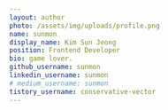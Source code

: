 ```yaml
---
layout: author
photo: /assets/img/uploads/profile.png
name: sunmon
display_name: Kim Sun Jeong
position: Frontend Developer
bio: game lover.
github_username: sunmon
linkedin_username: sunmon
# medium_username: sunmon
tistory_username: conservative-vector
---
```



